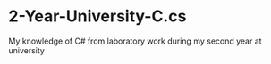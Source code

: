 # 2-Year-University-C.cs
My knowledge of C# from laboratory work during my second year at university

